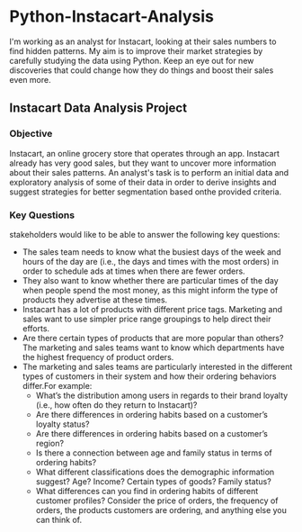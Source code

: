 # Python-Instacart-Analysis
I'm working as an analyst for Instacart, looking at their sales numbers to find hidden patterns. My aim is to improve their market strategies by carefully studying the data using Python. Keep an eye out for new discoveries that could change how they do things and boost their sales even more.
## Instacart Data Analysis Project
### Objective
Instacart, an online grocery store that operates through an app. Instacart already has very good sales, but they
want to uncover more information about their sales patterns. An analyst's task is to perform an initial data and exploratory analysis of some of their data in order
to derive insights and suggest strategies for better segmentation based onthe provided criteria.
### Key Questions
stakeholders would like to be able to answer the following key questions:
- The sales team needs to know what the busiest days of the week and hours of the
day are (i.e., the days and times with the most orders) in order to schedule ads at
times when there are fewer orders.
- They also want to know whether there are particular times of the day when people
spend the most money, as this might inform the type of products they advertise at
these times.
-  Instacart has a lot of products with different price tags. Marketing and sales want to
use simpler price range groupings to help direct their efforts.
-  Are there certain types of products that are more popular than others? The marketing
and sales teams want to know which departments have the highest frequency of
product orders.
- The marketing and sales teams are particularly interested in the different types of
customers in their system and how their ordering behaviors differ.For example:
     - What’s the distribution among users in regards to their brand loyalty (i.e., how often do they return to Instacart)?</li>
     - Are there differences in ordering habits based on a customer’s loyalty status?</li>
     - Are there differences in ordering habits based on a customer’s region?</li>
     - Is there a connection between age and family status in terms of ordering habits?</li>
     - What different classifications does the demographic information suggest? Age? Income? Certain types of goods? Family status?</li>
     - What differences can you find in ordering habits of different customer profiles? Consider the price of orders, the frequency of orders, the products customers are ordering, and anything else you can think of.


 
